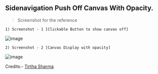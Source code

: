 ## Sidenavigation Push Off Canvas With Opacity.

> Screenshot for the reference

    1) Screenshot - 1 [Clickable Button to show canvas off]

  ![image](https://github.com/user-attachments/assets/5b0ea958-0d36-4b92-b7d4-a4b8bbca856b)

    2) Screenshot - 2 [Canvas Display with opacity]

  ![image](https://github.com/user-attachments/assets/2eee5ec3-97ba-48d3-b34f-c2feb3afbaad)


Credits:- [Tirtha Sharma](https://github.com/genze121 "Tirtha Sharma")
